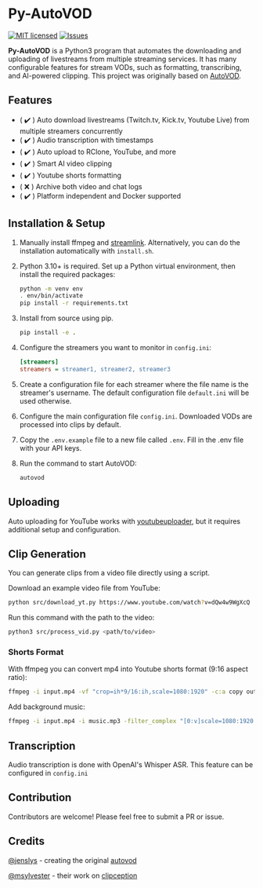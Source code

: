# Py-AutoVOD
[![MIT licensed](https://img.shields.io/badge/license-MIT-blue.svg)](./LICENSE)
[![Issues](https://img.shields.io/github/issues/0jc1/py-autovod.svg)](https://github.com/0jc1/py-autovod/issues)

<b>Py-AutoVOD</b> is a Python3 program that automates the downloading and uploading of livestreams from multiple streaming services. It has many configurable features for stream VODs, such as formatting, transcribing, and AI-powered clipping.
This project was originally based on [AutoVOD](https://github.com/jenslys/AutoVOD). 

## Features
- ( :heavy_check_mark: ) Auto download livestreams (Twitch.tv, Kick.tv, Youtube Live) from multiple streamers concurrently
- ( :heavy_check_mark: ) Audio transcription with timestamps 
- ( :heavy_check_mark: ) Auto upload to RClone, YouTube, and more
- ( :heavy_check_mark: ) Smart AI video clipping
- ( :heavy_check_mark: ) Youtube shorts formatting
- ( :x: ) Archive both video and chat logs
- ( :heavy_check_mark: ) Platform independent and Docker supported

## Installation & Setup

1. Manually install ffmpeg and [streamlink](https://github.com/streamlink/streamlink). Alternatively, you can do the installation automatically with `install.sh`.

2. Python 3.10+ is required. Set up a Python virtual environment, then install the required packages:
   ```bash
   python -m venv env
   . env/bin/activate
   pip install -r requirements.txt 
   ```
3. Install from source using pip. 
   ```bash
   pip install -e . 
   ```

4. Configure the streamers you want to monitor in `config.ini`:
   ```ini
   [streamers]
   streamers = streamer1, streamer2, streamer3
   ```

5. Create a configuration file for each streamer where the file name is the streamer's username. The default configuration file `default.ini` will be used otherwise.

6. Configure the main configuration file `config.ini`. Downloaded VODs are processed into clips by default.

7. Copy the `.env.example` file to a new file called `.env`. Fill in the .env file with your API keys.

8. Run the command to start AutoVOD:
   ```bash
   autovod
   ```

## Uploading 

Auto uploading for YouTube works with [youtubeuploader](https://github.com/porjo/youtubeuploader), but it requires additional setup and configuration. 

## Clip Generation

You can generate clips from a video file directly using a script. 

Download an example video file from YouTube:

   ```bash
   python src/download_yt.py https://www.youtube.com/watch?v=dQw4w9WgXcQ
   ``` 

   Run this command with the path to the video:
   ```bash
   python3 src/process_vid.py <path/to/video>
   ``` 

### Shorts Format
With ffmpeg you can convert mp4 into Youtube shorts format (9:16 aspect ratio):
```bash
ffmpeg -i input.mp4 -vf "crop=ih*9/16:ih,scale=1080:1920" -c:a copy output.mp4

```
Add background music:
```bash
ffmpeg -i input.mp4 -i music.mp3 -filter_complex "[0:v]scale=1080:1920:force_original_aspect_ratio=decrease,pad=1080:1920:(ow-iw)/2:(oh-ih)/2[v];[1:a]volume=0.3[a1];[0:a][a1]amix=inputs=2[a]" -map "[v]" -map "[a]" -shortest output.mp4
```

## Transcription

Audio transcription is done with OpenAI's Whisper ASR. This feature can be configured in `config.ini`

## Contribution

Contributors are welcome! Please feel free to submit a PR or issue.

## Credits

[@jenslys](https://github.com/jenslys) - creating the original [autovod](https://github.com/jenslys/AutoVOD)  

[@msylvester](https://github.com/msylvester) - their work on [clipception](https://github.com/msylvester/Clipception)
